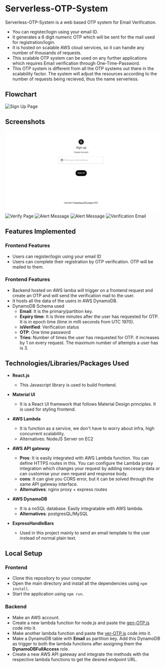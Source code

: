 # Serverless-OTP-System

Serverless-OTP-System is a web based OTP system for Email Verification.

- You can register/login using your email ID.
- It generates a 6 digit numeric OTP which will be sent for the mail used for registration/login.
- It is hosted on scalable AWS cloud services, so it can handle any number of thousands of requests.
- This scalable OTP system can be used on any further applications which requires Email verification through One-Time-Password.
- This OTP system is different from all the OTP systems out there in the scalability factor. The system will adjust the resources according to the number of requests being recieved, thus the name serverless.


## Flowchart

![Sign Up Page](https://i.imgur.com/nDoAH8E.png)

## Screenshots

![Sign Up Page](./imgs/1.png)
![Verify Page](D:\GitHub\Serverless-OTP-system\Serverless-OTP-system-frontend-master\2.png)
![Alert Message](D:\GitHub\Serverless-OTP-system\Serverless-OTP-system-frontend-master\3.png)
![Alert Message](D:\GitHub\Serverless-OTP-system\Serverless-OTP-system-frontend-master\4.png)
![Verification Email](D:\GitHub\Serverless-OTP-system\Serverless-OTP-system-frontend-master\5.png)


## Features Implemented

### Frontend Features

- Users can register/login using your email ID
- Users can complete their registration by OTP verification. OTP will be mailed to them.

### Frontend Features

- Backend hosted on AWS lamba will trigger on a frontend request and create an OTP and will send the verification mail to the user.
- It hosts all the data of the users in AWS DynamoDB.
- DynamoDB Schema used
    - **Email**: It is the primary/partition key.
    - **Expiry time**: It is three minutes after the user has requested for OTP. It is in epoch time (time in milli seconds from UTC 1970).
    - **isVerified**: Verification status
    - **OTP**: One time password
    - **Tries**: Number of times the user has rrequested for OTP. It increases by 1 on every request. The maximum number of attempts a user has is 3.

## Technologies/Libraries/Packages Used

- **React.js**
    - This Javascript library is used to build frontend.
- **Material UI**
    - It is a React UI framework that follows Material Design principles. It is used for styling frontend.
- **AWS Lambda**
    - It is function as a service, we don't have to worry about infra, high concurrent scalability.
    - Alternatives: NodeJS Server on EC2
- **AWS API gateway**
    - **Pros**: It is easily integrated with AWS Lambda function. You can define HTTPS routes in this. You can configure the Lambda proxy integration which changes your request by adding neccesary data or can customise your own request and response body.
    - **cons**: It can give you CORS error, but it can be solved through the same API gateway interface.
    - **Alternatives**: nginx proxy + express routes
- **AWS DynamoDB**
    - It is a noSQL database. Easily integratable with AWS lambda.
    - **Alternatives**: postgresQL/MySQL

- **ExpressHandleBars**
    - Used in this project mainly to send an email template to the user instead of normal plain text.

## Local Setup

### Frontend

- Clone this repository to your computer
- Open the main directory and install all the dependencies using `npm install`.
- Start the application using `npm run`.

### Backend

- Make an AWS account.
- Create a new lambda function for node.js and paste the [gen-OTP.js](Backend/gen-OTP.js) code into it.
- Make another lambda function and paste the [ver-OTP.js](Backend/ver-OTP.js) code into it.
- Make a DynamoDB table with **Email** as partition key. Add this DynamoDB as trigger to both the lambda functions after assigning them the **DynamoDBFullAccess** role.
- Create a new AWS API gateway and integrate the methods with the respective lambda functions to get the desired endpoint URL.

